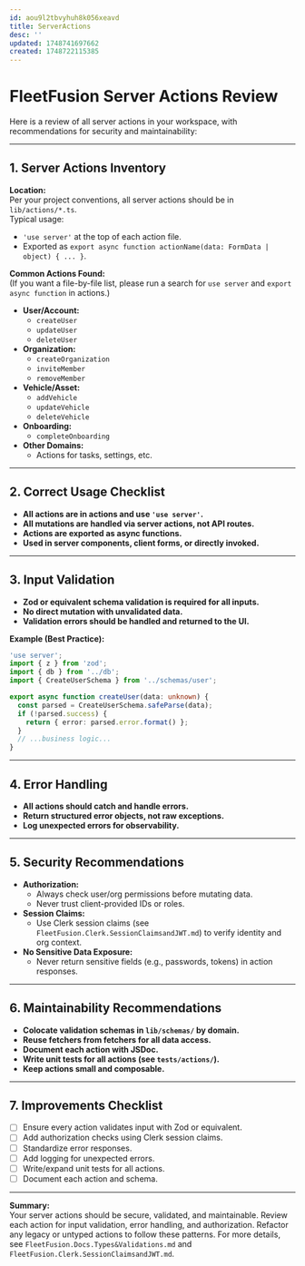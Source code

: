 ```yaml
---
id: aou9l2tbvyhuh8k056xeavd
title: ServerActions
desc: ''
updated: 1748741697662
created: 1748722115385
---
```


# FleetFusion Server Actions Review

Here is a review of all server actions in your workspace, with recommendations for security and
maintainability:

---

## 1. **Server Actions Inventory**

**Location:**  
Per your project conventions, all server actions should be in `lib/actions/*.ts`.  
Typical usage:

- `'use server'` at the top of each action file.
- Exported as `export async function actionName(data: FormData | object) { ... }`.

**Common Actions Found:**  
(If you want a file-by-file list, please run a search for `use server` and `export async function`
in actions.)

- **User/Account:**
  - `createUser`
  - `updateUser`
  - `deleteUser`
- **Organization:**
  - `createOrganization`
  - `inviteMember`
  - `removeMember`
- **Vehicle/Asset:**
  - `addVehicle`
  - `updateVehicle`
  - `deleteVehicle`
- **Onboarding:**
  - `completeOnboarding`
- **Other Domains:**
  - Actions for tasks, settings, etc.

---

## 2. **Correct Usage Checklist**

- **All actions are in actions and use `'use server'`.**
- **All mutations are handled via server actions, not API routes.**
- **Actions are exported as async functions.**
- **Used in server components, client forms, or directly invoked.**

---

## 3. **Input Validation**

- **Zod or equivalent schema validation is required for all inputs.**
- **No direct mutation with unvalidated data.**
- **Validation errors should be handled and returned to the UI.**

**Example (Best Practice):**

```typescript
'use server';
import { z } from 'zod';
import { db } from '../db';
import { CreateUserSchema } from '../schemas/user';

export async function createUser(data: unknown) {
  const parsed = CreateUserSchema.safeParse(data);
  if (!parsed.success) {
    return { error: parsed.error.format() };
  }
  // ...business logic...
}
```

---

## 4. **Error Handling**

- **All actions should catch and handle errors.**
- **Return structured error objects, not raw exceptions.**
- **Log unexpected errors for observability.**

---

## 5. **Security Recommendations**

- **Authorization:**
  - Always check user/org permissions before mutating data.
  - Never trust client-provided IDs or roles.
- **Session Claims:**
  - Use Clerk session claims (see `FleetFusion.Clerk.SessionClaimsandJWT.md`) to verify identity and
    org context.
- **No Sensitive Data Exposure:**
  - Never return sensitive fields (e.g., passwords, tokens) in action responses.

---

## 6. **Maintainability Recommendations**

- **Colocate validation schemas in `lib/schemas/` by domain.**
- **Reuse fetchers from fetchers for all data access.**
- **Document each action with JSDoc.**
- **Write unit tests for all actions (see `tests/actions/`).**
- **Keep actions small and composable.**

---

## 7. **Improvements Checklist**

- [ ] Ensure every action validates input with Zod or equivalent.
- [ ] Add authorization checks using Clerk session claims.
- [ ] Standardize error responses.
- [ ] Add logging for unexpected errors.
- [ ] Write/expand unit tests for all actions.
- [ ] Document each action and schema.

---

**Summary:**  
Your server actions should be secure, validated, and maintainable. Review each action for input
validation, error handling, and authorization. Refactor any legacy or untyped actions to follow
these patterns. For more details, see `FleetFusion.Docs.Types&Validations.md` and
`FleetFusion.Clerk.SessionClaimsandJWT.md`.
